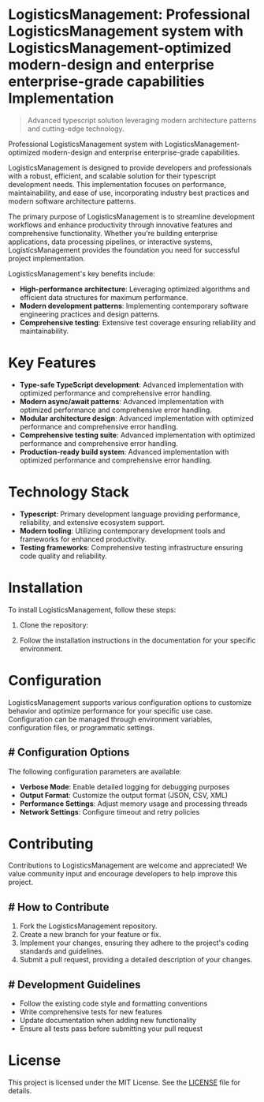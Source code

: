 <!-- fallback_LogisticsManagement_20250810042259_67637 -->

# LogisticsManagement: Professional LogisticsManagement system with LogisticsManagement-optimized modern-design and enterprise enterprise-grade capabilities Implementation
> Advanced typescript solution leveraging modern architecture patterns and cutting-edge technology.

Professional LogisticsManagement system with LogisticsManagement-optimized modern-design and enterprise enterprise-grade capabilities.

LogisticsManagement is designed to provide developers and professionals with a robust, efficient, and scalable solution for their typescript development needs. This implementation focuses on performance, maintainability, and ease of use, incorporating industry best practices and modern software architecture patterns.

The primary purpose of LogisticsManagement is to streamline development workflows and enhance productivity through innovative features and comprehensive functionality. Whether you're building enterprise applications, data processing pipelines, or interactive systems, LogisticsManagement provides the foundation you need for successful project implementation.

LogisticsManagement's key benefits include:

* **High-performance architecture**: Leveraging optimized algorithms and efficient data structures for maximum performance.
* **Modern development patterns**: Implementing contemporary software engineering practices and design patterns.
* **Comprehensive testing**: Extensive test coverage ensuring reliability and maintainability.

# Key Features

* **Type-safe TypeScript development**: Advanced implementation with optimized performance and comprehensive error handling.
* **Modern async/await patterns**: Advanced implementation with optimized performance and comprehensive error handling.
* **Modular architecture design**: Advanced implementation with optimized performance and comprehensive error handling.
* **Comprehensive testing suite**: Advanced implementation with optimized performance and comprehensive error handling.
* **Production-ready build system**: Advanced implementation with optimized performance and comprehensive error handling.

# Technology Stack

* **Typescript**: Primary development language providing performance, reliability, and extensive ecosystem support.
* **Modern tooling**: Utilizing contemporary development tools and frameworks for enhanced productivity.
* **Testing frameworks**: Comprehensive testing infrastructure ensuring code quality and reliability.

# Installation

To install LogisticsManagement, follow these steps:

1. Clone the repository:


2. Follow the installation instructions in the documentation for your specific environment.

# Configuration

LogisticsManagement supports various configuration options to customize behavior and optimize performance for your specific use case. Configuration can be managed through environment variables, configuration files, or programmatic settings.

## # Configuration Options

The following configuration parameters are available:

* **Verbose Mode**: Enable detailed logging for debugging purposes
* **Output Format**: Customize the output format (JSON, CSV, XML)
* **Performance Settings**: Adjust memory usage and processing threads
* **Network Settings**: Configure timeout and retry policies

# Contributing

Contributions to LogisticsManagement are welcome and appreciated! We value community input and encourage developers to help improve this project.

## # How to Contribute

1. Fork the LogisticsManagement repository.
2. Create a new branch for your feature or fix.
3. Implement your changes, ensuring they adhere to the project's coding standards and guidelines.
4. Submit a pull request, providing a detailed description of your changes.

## # Development Guidelines

* Follow the existing code style and formatting conventions
* Write comprehensive tests for new features
* Update documentation when adding new functionality
* Ensure all tests pass before submitting your pull request

# License

This project is licensed under the MIT License. See the [LICENSE](https://github.com/laurindoisaac/LogisticsManagement/blob/main/LICENSE) file for details.
